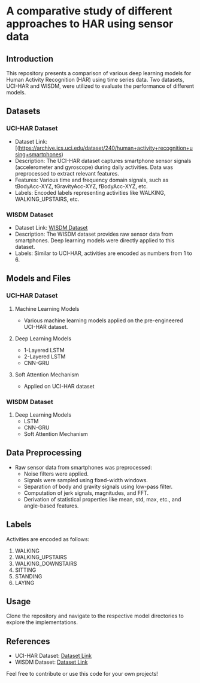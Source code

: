 # A comparative study of different approaches to HAR using sensor data

## Introduction

This repository presents a comparison of various deep learning models for Human Activity Recognition (HAR) using time series data. Two datasets, UCI-HAR and WISDM, were utilized to evaluate the performance of different models.

## Datasets

### UCI-HAR Dataset
- Dataset Link: [(https://archive.ics.uci.edu/dataset/240/human+activity+recognition+using+smartphones)
- Description: The UCI-HAR dataset captures smartphone sensor signals (accelerometer and gyroscope) during daily activities. Data was preprocessed to extract relevant features.
- Features: Various time and frequency domain signals, such as tBodyAcc-XYZ, tGravityAcc-XYZ, fBodyAcc-XYZ, etc.
- Labels: Encoded labels representing activities like WALKING, WALKING_UPSTAIRS, etc.

### WISDM Dataset
- Dataset Link: [WISDM Dataset](https://www.cis.fordham.edu/wisdm/dataset.php)
- Description: The WISDM dataset provides raw sensor data from smartphones. Deep learning models were directly applied to this dataset.
- Labels: Similar to UCI-HAR, activities are encoded as numbers from 1 to 6.

## Models and Files

### UCI-HAR Dataset
1. Machine Learning Models
   - Various machine learning models applied on the pre-engineered UCI-HAR dataset.

2. Deep Learning Models
   - 1-Layered LSTM
   - 2-Layered LSTM
   - CNN-GRU

3. Soft Attention Mechanism
   - Applied on UCI-HAR dataset

### WISDM Dataset
1. Deep Learning Models
   - LSTM
   - CNN-GRU
   - Soft Attention Mechanism

## Data Preprocessing

- Raw sensor data from smartphones was preprocessed:
  - Noise filters were applied.
  - Signals were sampled using fixed-width windows.
  - Separation of body and gravity signals using low-pass filter.
  - Computation of jerk signals, magnitudes, and FFT.
  - Derivation of statistical properties like mean, std, max, etc., and angle-based features.

## Labels

Activities are encoded as follows:
1. WALKING
2. WALKING_UPSTAIRS
3. WALKING_DOWNSTAIRS
4. SITTING
5. STANDING
6. LAYING

## Usage

Clone the repository and navigate to the respective model directories to explore the implementations.

## References

- UCI-HAR Dataset: [Dataset Link](https://archive.ics.uci.edu/dataset/364/smartphone+dataset+for+human+activity+recognition+har+in+ambient+assisted+living+aal)
- WISDM Dataset: [Dataset Link](https://www.cis.fordham.edu/wisdm/dataset.php)

Feel free to contribute or use this code for your own projects!




